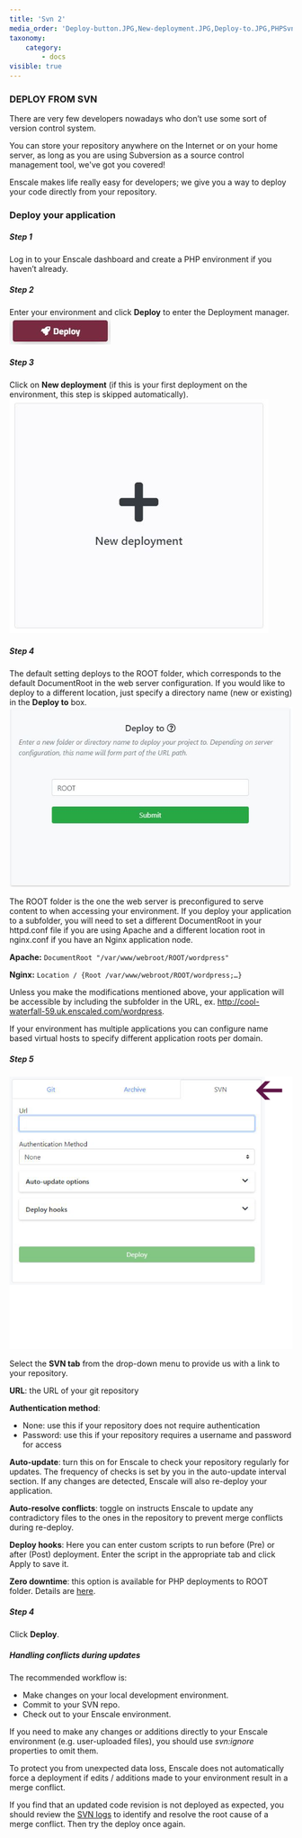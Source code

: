 ```yaml
---
title: 'Svn 2'
media_order: 'Deploy-button.JPG,New-deployment.JPG,Deploy-to.JPG,PHPSvn-new.jpg,PHPSvn-4.png'
taxonomy:
    category:
        - docs
visible: true
---
```


### DEPLOY FROM SVN

There are very few developers nowadays who don’t use some sort of version control system.

You can store your repository anywhere on the Internet or on your home server, as long as you are using Subversion as a source control management tool, we've got you covered!

Enscale makes life really easy for developers; we give you a way to deploy your code directly from your repository.

### Deploy your application

##### Step 1

Log in to your Enscale dashboard and create a PHP environment if you haven’t already.

##### Step 2

Enter your environment and click **Deploy** to enter the Deployment manager.
![](Deploy-button.JPG)

##### Step 3

Click on **New deployment** (if this is your first deployment on the environment, this step is skipped automatically).
![](New-deployment.JPG)

##### Step 4

The default setting deploys to the ROOT folder, which corresponds to the default DocumentRoot in the web server configuration. If you would like to deploy to a different location, just specify a directory name (new or existing) in the **Deploy to** box.
![](Deploy-to.JPG)

The ROOT folder is the one the web server is preconfigured to serve content to when accessing your environment. If you deploy your application to a subfolder, you will need to set a different DocumentRoot in your httpd.conf file if you are using Apache and a different location root in nginx.conf if you have an Nginx application node.

**Apache:** `DocumentRoot "/var/www/webroot/ROOT/wordpress"`

**Nginx:** `Location / {Root /var/www/webroot/ROOT/wordpress;…}`

Unless you make the modifications mentioned above, your application will be accessible by including the subfolder in the URL, ex. http://cool-waterfall-59.uk.enscaled.com/wordpress.

If your environment has multiple applications you can configure name based virtual hosts to specify different application roots per domain.



##### Step 5
![image alt=float-right](PHPSvn-4.png)

Select the **SVN tab** from the drop-down menu to provide us with a link to your repository.

**URL**: the URL of your git repository

**Authentication method**:

* None: use this if your repository does not require authentication
* Password: use this if your repository requires a username and password for access

**Auto-update**: turn this on for Enscale to check your repository regularly for updates. The frequency of checks is set by you in the auto-update interval section. If any changes are detected, Enscale will also re-deploy your application. 

**Auto-resolve conflicts**: toggle on instructs Enscale to update any contradictory files to the ones in the repository to prevent merge conflicts during re-deploy.

**Deploy hooks**: Here you can enter custom scripts to run before (Pre) or after (Post) deployment. Enter the script in the appropriate tab and click Apply to save it.

**Zero downtime**: this option is available for PHP deployments to ROOT folder. Details are [here](/php/deployments%20guide/zero-downtime-deployment).

 
##### Step 4

Click **Deploy**.

##### Handling conflicts during updates

The recommended workflow is:
* Make changes on your local development environment.
* Commit to your SVN repo. 
* Check out to your Enscale environment.

If you need to make any changes or additions directly to your Enscale environment (e.g. user-uploaded files), you should use _svn:ignore_ properties to omit them.

To protect you from unexpected data loss, Enscale does not automatically force a deployment if edits / additions made to your environment result in a merge conflict.

If you find that an updated code revision is not deployed as expected, you should review the [SVN logs](/environments/access/log-files) to identify and resolve the root cause of a merge conflict. Then try the deploy once again.

